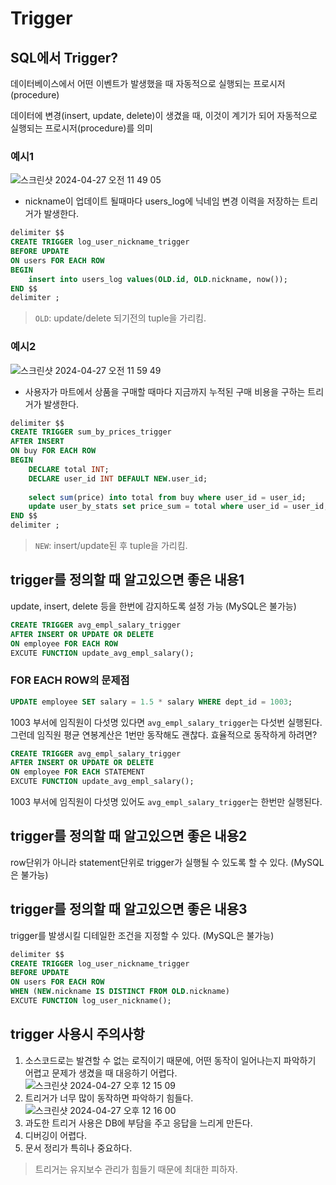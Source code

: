 # Trigger
## SQL에서 Trigger?
데이터베이스에서 어떤 이벤트가 발생했을 때 자동적으로 실행되는 프로시저(procedure)

데이터에 변경(insert, update, delete)이 생겼을 때, 이것이 계기가 되어 자동적으로 실행되는 프로시저(procedure)를 의미

### 예시1
![스크린샷 2024-04-27 오전 11 49 05](https://github.com/f-lab-edu/modoospace/assets/48192141/3fc72780-23b5-4d18-b1cc-e927427474b8)
- nickname이 업데이트 될때마다 users_log에 닉네임 변경 이력을 저장하는 트리거가 발생한다.
```sql
delimiter $$
CREATE TRIGGER log_user_nickname_trigger
BEFORE UPDATE 
ON users FOR EACH ROW 
BEGIN 
    insert into users_log values(OLD.id, OLD.nickname, now());
END $$
delimiter ;
```
> `OLD`: update/delete 되기전의 tuple을 가리킴.

### 예시2
![스크린샷 2024-04-27 오전 11 59 49](https://github.com/f-lab-edu/modoospace/assets/48192141/0c126509-96e4-43d4-a9ba-9dc36641765e)
- 사용자가 마트에서 상품을 구매할 때마다 지금까지 누적된 구매 비용을 구하는 트리거가 발생한다.
```sql
delimiter $$
CREATE TRIGGER sum_by_prices_trigger
AFTER INSERT
ON buy FOR EACH ROW 
BEGIN
    DECLARE total INT;
    DECLARE user_id INT DEFAULT NEW.user_id;
    
    select sum(price) into total from buy where user_id = user_id;
    update user_by_stats set price_sum = total where user_id = user_id;
END $$
delimiter ;
```
> `NEW`: insert/update된 후 tuple을 가리킴.

## trigger를 정의할 때 알고있으면 좋은 내용1
update, insert, delete 등을 한번에 감지하도록 설정 가능
(MySQL은 불가능)
```sql
CREATE TRIGGER avg_empl_salary_trigger
AFTER INSERT OR UPDATE OR DELETE
ON employee FOR EACH ROW 
EXCUTE FUNCTION update_avg_empl_salary();
```
### FOR EACH ROW의 문제점
```sql
UPDATE employee SET salary = 1.5 * salary WHERE dept_id = 1003;
```
1003 부서에 임직원이 다섯명 있다면 `avg_empl_salary_trigger`는 다섯번 실행된다.
그런데 임직원 평균 연봉계산은 1번만 동작해도 괜찮다. 효율적으로 동작하게 하려면?
```sql
CREATE TRIGGER avg_empl_salary_trigger
AFTER INSERT OR UPDATE OR DELETE
ON employee FOR EACH STATEMENT 
EXCUTE FUNCTION update_avg_empl_salary();
```
1003 부서에 임직원이 다섯명 있어도 `avg_empl_salary_trigger`는 한번만 실행된다.

## trigger를 정의할 때 알고있으면 좋은 내용2
row단위가 아니라 statement단위로 trigger가 실행될 수 있도록 할 수 있다.
(MySQL은 불가능)

## trigger를 정의할 때 알고있으면 좋은 내용3
trigger를 발생시킬 디테일한 조건을 지정할 수 있다.
(MySQL은 불가능)
```sql
delimiter $$
CREATE TRIGGER log_user_nickname_trigger
BEFORE UPDATE 
ON users FOR EACH ROW
WHEN (NEW.nickname IS DISTINCT FROM OLD.nickname)
EXCUTE FUNCTION log_user_nickname();
```
## trigger 사용시 주의사항
1. 소스코드로는 발견할 수 없는 로직이기 때문에, 어떤 동작이 일어나는지 파악하기 어렵고 문제가 생겼을 때 대응하기 어렵다.
   ![스크린샷 2024-04-27 오후 12 15 09](https://github.com/f-lab-edu/modoospace/assets/48192141/72dd875a-2b8c-406e-9b58-9eb5ba5a0e6d)
2. 트리거가 너무 많이 동작하면 파악하기 힘들다.
   ![스크린샷 2024-04-27 오후 12 16 00](https://github.com/f-lab-edu/modoospace/assets/48192141/0c2d38a0-ec4c-427a-b55a-2222b3c04dc8)
3. 과도한 트리거 사용은 DB에 부담을 주고 응답을 느리게 만든다.
4. 디버깅이 어렵다.
5. 문서 정리가 특히나 중요하다.

> 트리거는 유지보수 관리가 힘들기 때문에 최대한 피하자.